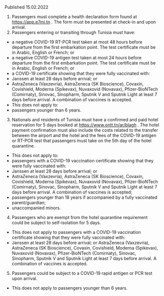 Published 15.02.2022
1. Passengers must complete a health declaration form found at <a href="https://app.e7mi.tn">https://app.e7mi.tn</a> . The form must be presented at check-in and upon arrival.
2. Passengers entering or transiting through Tunisia must have:
- a negative COVID-19 RT-PCR test taken at most 48 hours before departure from the first embarkation point. The test certificate must be in Arabic, English or French; or
- a negative COVID-19 antigen test taken at most 24 hours before departure from the first embarkation point. The test certificate must be in Arabic, English or French; or
- a COVID-19 certificate showing that they were fully vaccinated with:
- Janssen at least 28 days before arrival; or
- AstraZeneca (Vaxzevria), AstraZeneca (SK Bioscience), Covaxin, Covishield, Moderna (Spikevax), Nuvaxovid (Novavax), Pfizer-BioNTech (Comirnaty), Sinovac, Sinopharm, Sputnik V and Sputnik Light at least 7 days before arrival. A combination of vaccines is accepted.
- This does not apply to:
- passengers younger than 6 years.
3. Nationals and residents of Tunisia must have a confirmed and paid hotel reservation for 5 days booked at <a href="https://www.ontt.tn/ar/blagh">https://www.ontt.tn/ar/blagh</a> . The hotel payment confirmation must also include the costs related to the transfer between the airport and the hotel and the fees of the COVID-19 antigen or RT-PCR test that passengers must take on the 5th day of the hotel quarantine.
- This does not apply to:
- passengers with a COVID-19 vaccination certificate showing that they were fully vaccinated with:
- Janssen at least 28 days before arrival; or
- AstraZeneca (Vaxzevria), AstraZeneca (SK Bioscience), Covaxin, Covishield, Moderna (Spikevax), Nuvaxovid (Novavax), Pfizer-BioNTech (Comirnaty), Sinovac, Sinopharm, Sputnik V and Sputnik Light at least 7 days before arrival. A combination of vaccines is accepted;
- passengers younger than 18 years if accompanied by a fully vaccinated parent/guardian;
- unaccompanied minors.
4. Passengers who are exempt from the hotel quarantine requirement could be subject to self-isolation for 5 days.
- This does not apply to passengers with a COVID-19 vaccination certificate showing that they were fully vaccinated with:
- Janssen at least 28 days before arrival; or
AstraZeneca (Vaxzevria), AstraZeneca (SK Bioscience), Covaxin, Covishield, Moderna (Spikevax), Nuvaxovid (Novavax), Pfizer-BioNTech (Comirnaty), Sinovac, Sinopharm, Sputnik V and Sputnik Light at least 7 days before arrival. A combination of vaccines is accepted.
5. Passengers could be subject to a COVID-19 rapid antigen or PCR test upon arrival.
- This does not apply to passengers younger than 6 years.